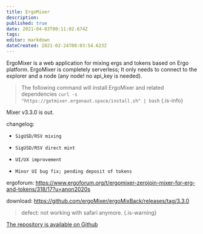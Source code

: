 ```yaml
---
title: ErgoMixer
description: 
published: true
date: 2021-04-03T00:11:02.674Z
tags: 
editor: markdown
dateCreated: 2021-02-24T08:03:54.623Z
---
```


ErgoMixer is a web application for mixing ergs and tokens based on Ergo platform. ErgoMixer is completely serverless; It only needs to connect to the explorer and a node (any node! no api_key is needed).


> The following command will install ErgoMixer and related dependencies
>`curl -s "https://getmixer.ergonaut.space/install.sh" | bash`
{.is-info}



Mixer v3.3.0 is out.

changelog:
-     SigUSD/RSV mixing
-     SigUSD/RSV direct mint
-     UI/UX improvement
-     Minor UI bug fix; pending deposit of tokens



ergoforum: https://www.ergoforum.org/t/ergomixer-zerojoin-mixer-for-erg-and-tokens/318/17?u=anon2020s

download: https://github.com/ergoMixer/ergoMixBack/releases/tag/3.3.0

> defect: not working with safari anymore.
{.is-warning}

[The repository is available on Github](https://github.com/ergoMixer/ergoMixBack)
